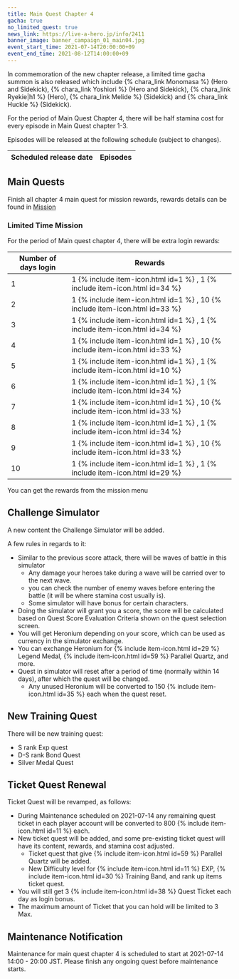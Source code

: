 ```yaml
---
title: Main Quest Chapter 4
gacha: true
no_limited_quest: true
news_link: https://live-a-hero.jp/info/2411
banner_image: banner_campaign_01_main04.jpg 
event_start_time: 2021-07-14T20:00:00+09
event_end_time: 2021-08-12T14:00:00+09
---
```


<!--The main quests of [chapter 4](/main_quests/chapter04/) has been released.-->

In commemoration of the new chapter release, a limited time gacha summon is also released which include {% chara_link Monomasa %} (Hero and Sidekick), {% chara_link Yoshiori %} (Hero and Sidekick), {% chara_link Ryekie|h1 %} (Hero), {% chara_link Melide %} (Sidekick) and {% chara_link Huckle %} (Sidekick).

For the period of Main Quest Chapter 4, there will be half stamina cost for every episode in Main Quest chapter 1-3.

Episodes will be released at the following schedule (subject to changes).

| Scheduled release date | Episodes |
|-|-|

## Main Quests

Finish all chapter 4 main quest for mission rewards, rewards details can be found in [Mission](/guide/mission/#main-quest)

<!--Detailed lists of main quest can be found in [Main quest ch04](/main_quests/chapter04/)-->

### Limited Time Mission

For the period of Main quest chapter 4, there will be extra login rewards:

| Number of days login  | Rewards      |
|----|----------------|
| 1  | 1 {% include item-icon.html id=1 %} , 1 {% include item-icon.html id=34 %}   |
| 2  | 1 {% include item-icon.html id=1 %} , 10 {% include item-icon.html id=33 %}  |
| 3  | 1 {% include item-icon.html id=1 %} , 1 {% include item-icon.html id=34 %}   |
| 4  | 1 {% include item-icon.html id=1 %} , 10 {% include item-icon.html id=33 %}  |
| 5  | 1 {% include item-icon.html id=1 %} , 1 {% include item-icon.html id=10 %}   |
| 6  | 1 {% include item-icon.html id=1 %} , 1 {% include item-icon.html id=34 %}   |
| 7  | 1 {% include item-icon.html id=1 %} , 10 {% include item-icon.html id=33 %}  |
| 8  | 1 {% include item-icon.html id=1 %} , 1 {% include item-icon.html id=34 %}   |
| 9  | 1 {% include item-icon.html id=1 %} , 10 {% include item-icon.html id=33 %}  |
| 10 | 1 {% include item-icon.html id=1 %} , 1 {% include item-icon.html id=29 %}  |

You can get the rewards from the mission menu

## Challenge Simulator

A new content the Challenge Simulator will be added.

A few rules in regards to it:
- Similar to the previous score attack, there will be waves of battle in this simulator
  - Any damage your heroes take during a wave will be carried over to the next wave.
  - you can check the number of enemy waves before entering the battle (it will be where stamina cost usually is).
  - Some simulator will have bonus for certain characters.
- Doing the simulator will grant you a score, the score will be calculated based on Quest Score Evaluation Criteria shown on the quest selection screen.
- You will get Heronium depending on your score, which can be used as currency in the simulator exchange.
- You can exchange Heronium for {% include item-icon.html id=29 %} Legend Medal, {% include item-icon.html id=59 %} Parallel Quartz, and more.
- Quest in simulator will reset after a period of time (normally within 14 days), after which the quest will be changed. 
  - Any unused Heronium will be converted to 150 {% include item-icon.html id=35 %} each when the quest reset.

## New Training Quest

There will be new training quest:
- S rank Exp quest
- D-S rank Bond Quest
- Silver Medal Quest

## Ticket Quest Renewal

Ticket Quest will be revamped, as follows:
- During Maintenance scheduled on 2021-07-14 any remaining quest ticket in each player account will be converted to 800 {% include item-icon.html id=11 %} each.
- New ticket quest will be added, and some pre-existing ticket quest will have its content, rewards, and stamina cost adjusted.
  - Ticket quest that give {% include item-icon.html id=59 %} Parallel Quartz will be added.
  - New Difficulty level for {% include item-icon.html id=11 %} EXP, {% include item-icon.html id=30 %} Training Band, and rank up items ticket quest.
- You will still get 3 {% include item-icon.html id=38 %} Quest Ticket each day as login bonus.
- The maximum amount of Ticket that you can hold will be limited to 3 Max.

## Maintenance Notification

Maintenance for main quest chapter 4 is scheduled to start at 2021-07-14 14:00 - 20:00 JST.
Please finish any ongoing quest before maintenance starts.
